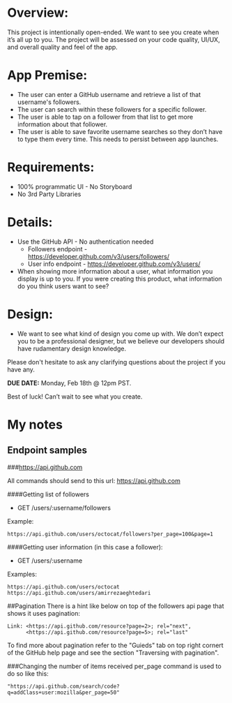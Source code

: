 # Overview:

This project is intentionally open-ended. We want to see you create when it’s all up to you. The project will be assessed on your code quality, UI/UX, and overall quality and feel of the app.


# App Premise:

- The user can enter a GitHub username and retrieve a list of that username's followers.
- The user can search within these followers for a specific follower.
- The user is able to tap on a follower from that list to get more information about that follower. 
- The user is able to save favorite username searches so they don’t have to type them every time. This needs to persist between app launches.

# Requirements:

- 100% programmatic UI - No Storyboard
- No 3rd Party Libraries



# Details:

- Use the GitHub API - No authentication needed 
    - Followers endpoint - https://developer.github.com/v3/users/followers/
    - User info endpoint - https://developer.github.com/v3/users/
- When showing more information about a user, what information you display is up to you. If you were creating this product, what information do you think users want to see?



# Design:

- We want to see what kind of design you come up with. We don’t expect you to be a professional designer, but we believe our developers should have rudamentary design knowledge. 


Please don't hesitate to ask any clarifying questions about the project if you have any.

**DUE DATE:**  Monday, Feb 18th @ 12pm PST.

Best of luck! Can’t wait to see what you create.

# My notes

## Endpoint samples
###https://api.github.com

All commands should send to this url: https://api.github.com

####Getting list of followers

- GET /users/:username/followers

Example: 

	https://api.github.com/users/octocat/followers?per_page=100&page=1

####Getting user information (in this case a follower):

- GET /users/:username

Examples:

	https://api.github.com/users/octocat
	https://api.github.com/users/amirrezaeghtedari
	
##Pagination
There is a hint like below on top of the followers api page that shows it uses pagination:

	Link: <https://api.github.com/resource?page=2>; rel="next",
	      <https://api.github.com/resource?page=5>; rel="last"
To find more about pagination refer to the "Guieds" tab on top right cornert of the GitHub help page and see the section "Traversing with pagination".

###Changing the number of items received
per_page command is used to do so like this:

	"https://api.github.com/search/code?q=addClass+user:mozilla&per_page=50"
